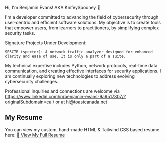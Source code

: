 Hi, I'm Benjamin Evans! AKA KnifeySpooney 👋

 I'm a developer committed to advancing the field of cybersecurity through user-centric and efficient software solutions. My objective is to create tools that empower users, from learners to practitioners, by simplifying complex security tasks.

Signature Projects Under Development:

    SP3CTR (specter): A network traffic analyzer designed for enhanced clarity and ease of use. It is only a part of a suite. 

My technical expertise includes Python, network protocols, real-time data communication, and creating effective interfaces for security applications. I am continually exploring new technologies to address evolving cybersecurity challenges.

Professional inquiries and connections are welcome via https://www.linkedin.com/in/benjamin-evans-9a9517307/?originalSubdomain=ca / or at hi@toastcanada.net

## My Resume
You can view my custom, hand-made HTML & Tailwind CSS based resume here: 
[📄 View My Full Resume](https://knifeyspooney.github.io/)
